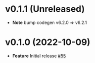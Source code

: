 # v0.1.1 (Unreleased)

* **Note** bump codegen v6.2.0 => v6.2.1

# v0.1.0 (2022-10-09)

* **Feature** Initial release [#55](https://github.com/patrickcping/pingone-go-sdk-v2/pull/55)